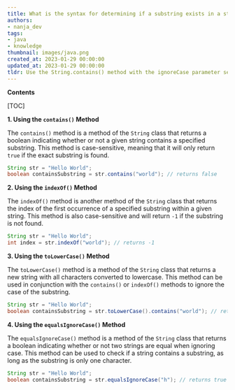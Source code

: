 ```yaml
---
title: What is the syntax for determining if a substring exists in a string (ignoring case) in java?
authors:
- nanja_dev
tags:
- java
- knowledge
thumbnail: images/java.png
created_at: 2023-01-29 00:00:00
updated_at: 2023-01-29 00:00:00
tldr: Use the String.contains() method with the ignoreCase parameter set to true.
---
```


**Contents**

[TOC]

**1. Using the `contains()` Method**

The `contains()` method is a method of the `String` class that returns a boolean indicating whether or not a given string contains a specified substring. This method is case-sensitive, meaning that it will only return `true` if the exact substring is found.

```java
String str = "Hello World";
boolean containsSubstring = str.contains("world"); // returns false
```

**2. Using the `indexOf()` Method**

The `indexOf()` method is another method of the `String` class that returns the index of the first occurrence of a specified substring within a given string. This method is also case-sensitive and will return `-1` if the substring is not found.

```java
String str = "Hello World";
int index = str.indexOf("world"); // returns -1
```

**3. Using the `toLowerCase()` Method**

The `toLowerCase()` method is a method of the `String` class that returns a new string with all characters converted to lowercase. This method can be used in conjunction with the `contains()` or `indexOf()` methods to ignore the case of the substring.

```java
String str = "Hello World";
boolean containsSubstring = str.toLowerCase().contains("world"); // returns true
```

**4. Using the `equalsIgnoreCase()` Method**

The `equalsIgnoreCase()` method is a method of the `String` class that returns a boolean indicating whether or not two strings are equal when ignoring case. This method can be used to check if a string contains a substring, as long as the substring is only one character.

```java
String str = "Hello World";
boolean containsSubstring = str.equalsIgnoreCase("h"); // returns true
```
